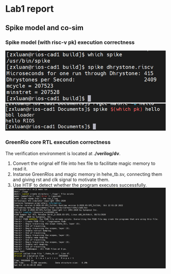 # Lab1 report

## Spike model and co-sim

### Spike model (with risc-v pk) execution correctness
![](./images/spike-dhrystone.png)
![](./images/spike-pk.png)
### GreenRio core RTL execution correctness
The verification environment is located at **./verilog/dv**.
1. Convert the orignal elf file into hex file to facilitate magic memory to read it.
2. Instanse GreenRIos and magic memory in hehe_tb.sv, connecting them and giving rst and clk signal to motivate them.
3. Use HTIF to detect whether the program executes successfully.
![](./images/vcs-simulation.png)
